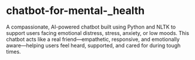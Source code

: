 # chatbot-for-mental-_health
A compassionate, AI-powered chatbot built using Python and NLTK to support users facing emotional distress, stress, anxiety, or low moods. This chatbot acts like a real friend—empathetic, responsive, and emotionally aware—helping users feel heard, supported, and cared for during tough times. 
